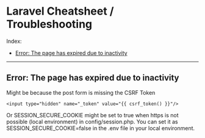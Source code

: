 # Laravel Cheatsheet / Troubleshooting

Index:
* [Error: The page has expired due to inactivity](#error-the-page-has-expired-due-to-inactivity)

------

## <a name="error-the-page-has-expired-due-to-inactivity"></a> Error: The page has expired due to inactivity
Might be because the post form is missing the CSRF Token
```
<input type="hidden" name="_token" value="{{ csrf_token() }}"/>
```
Or SESSION_SECURE_COOKIE might be set to true when https is not possible (local environment) in config/session.php. You can set it as SESSION_SECURE_COOKIE=false in the .env file in your local environment.
